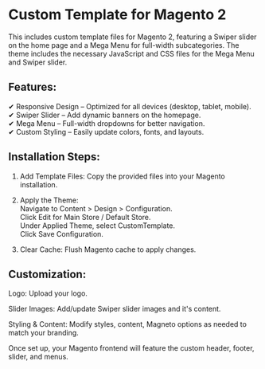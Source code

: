 # Custom Template for Magento 2

This includes custom template files for Magento 2, featuring a Swiper slider on the home page and a Mega Menu for full-width subcategories. The theme includes the necessary JavaScript and CSS files for the Mega Menu and Swiper slider.

## Features:

✔ Responsive Design – Optimized for all devices (desktop, tablet, mobile).<br>
✔ Swiper Slider – Add dynamic banners on the homepage.<br>
✔ Mega Menu – Full-width dropdowns for better navigation.<br>
✔ Custom Styling – Easily update colors, fonts, and layouts.<br>

## Installation Steps:

1. Add Template Files: Copy the provided files into your Magento installation.<br />
2. Apply the Theme:<br>
	Navigate to Content > Design > Configuration.<br>
	Click Edit for Main Store / Default Store.<br>
	Under Applied Theme, select CustomTemplate.<br>
	Click Save Configuration.<br>

3. Clear Cache: Flush Magento cache to apply changes.

## Customization:

Logo: Upload your logo.<br>

Slider Images: Add/update Swiper slider images and it's content. <br>

Styling & Content: Modify styles, content, Magneto options as needed to match your branding.

Once set up, your Magento frontend will feature the custom header, footer, slider, and menus.